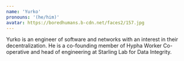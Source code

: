 ```yaml
---
name: 'Yurko'
pronouns: '(he/him)'
avatar: https://boredhumans.b-cdn.net/faces2/157.jpg
---
```

Yurko is an engineer of software and networks with an interest in their decentralization. He is a co-founding member of Hypha Worker Co-operative and head of engineering at Starling Lab for Data Integrity.
      